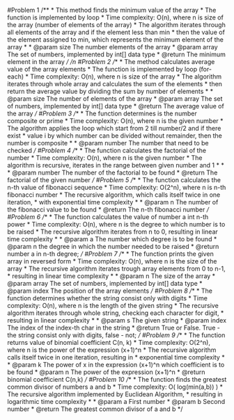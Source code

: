 #Problem 1
    /**
     * This method finds the minimum value of the array
     * The function is implemented by loop
     * Time complexity: O(n), where n is size of the array (number of elements of the array)
     * The algorithm iterates through all elements of the array and if the element less than min
     * then the value of the element assigned to min, which represents the minimum element of the array
     *
     * @param size  The number elements of the array
     * @param array The set of numbers, implemented by int[] data type
     * @return The minimum element in the array
     */
     /n
#Problem 2
    /**
     * The method calculates average value of the array elements
     * The function is implemented by loop (for-each)
     * Time complexity: O(n), where n is size of the array
     * The algorithm iterates through whole array and calculates the sum of the elements
     * then return the average value by dividing the sum by number of elements
     *
     * @param size The number of elements of the array
     * @param array The set of numbers, implemented by int[] data type
     * @return The average value of the array
     */
#Problem 3
    /**
     * The function determines is the number composite or prime
     * Time complexity: O(n), where n is the given number
     * The algorithm applies the loop which start from 2 till number/2 and if there exist
     * value i by which number can be divided without remainder, then the number is composite
     *
     * @param number The number that need to be checked
     */
#Problem 4
    /**
     * The function calculates the factorial of the number
     * Time complexity: O(n), where n is the given number
     * The algorithm is recursive, iterates in the range between given number and 1
     *
     *
     * @param number The number of the factorial to be found
     * @return The factorial of the given number
     */
#Problem 5
    /**
     * The function calculates the n-th value of fibonacci sequence
     * Time complexity: O(2^n), where n is n-th fibonacci number
     * The recursive algorithm, which calls itself twice in one iteration,
     * with exponential time complexity
     *
     * @param n The number of the fibonacci value to be found
     * @return The n-th fibonacci number
     */
#Problem 6
    /**
     * The function calculates the value of number a int n-th power
     * Time complexity: O(n), where n is the degree to which number is to be raised
     * The recursive algorithm iterates from n to 0, resulting in linear time complexity
     *
     * @param a The number which degree is to be found
     * @param n the degree in which the number needed to be raised
     * @return number a in n-th degree;
     */
#Problem 7
    /**
     * The function prints the given array in reversed form
     * Time complexity: O(n), where n is the size of the array
     * The recursive algorithm iterates trough array elements from 0 to n-1,
     * resulting in linear time complexity
     *
     * @param n The size of the array
     * @param array The set of numbers, implemented by int[] data type
     * @param index The position of the array elements
     */
#Problem 8
    /**
     * The function determines whether the string consist only with digits
     * Time complexity: O(n), where n is the length of the given string
     * The recursive algorithm iterates through whole string, checking each character for digit,
     * resulting in linear complexity
     *
     * @param s The given string
     * @param index The index of the index-th char in the string
     * @return True or False. True - the string consist only with digits, false - not;
     */
#Problem 9
    /**
     * The function returns value of binomial coefficient C(n, k)
     * Time complexity: O(2^n), where n is the power of the expression (x+1)^n
     * The recursive algorithm calls itself twice in one iteration, resulting in
     * exponential time complexity
     *
     * @param k The power of x in the expression (x+1)^n which coefficient is to be found
     * @param n The power of the expression (x+1)^n
     * @return binomial coefficient C(n,k)
     */
#Problem 10
    /**
     * The function finds the greatest common divisor of numbers a and b
     * Time complexity: O( log(min(a,b)) )
     * The recursive algorithm implemented by Euclidean Algorithm,
     * resulting in logarithmic time complexity
     *
     * @param a First number
     * @param b Second number
     * @return The greatest common divisor of a and b
     */

